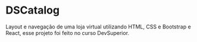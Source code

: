 # DSCatalog

Layout e navegação de uma loja virtual utilizando HTML, CSS e Bootstrap e React, esse projeto foi feito no curso DevSuperior.
